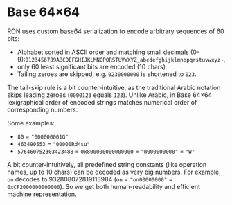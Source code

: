 # Base 64×64

RON uses custom base64 serialization to encode arbitrary sequences of 60 bits:

- Alphabet sorted in ASCII order and matching small decimals (0-9):`0123456789ABCDEFGHIJKLMNOPQRSTUVWXYZ_abcdefghijklmnopqrstuvwxyz~`,
- only 60 least significant bits are encoded (10 chars)
- Tailing zeroes are skipped, e.g. `0230000000` is shortened to `023`.

The tail-skip rule is a bit counter-intuitive, as the traditional Arabic notation skips leading zeroes (`0000123` equals `123`). Unlike Arabic, in Base 64×64 lexigraphical order of encoded strings matches numerical order of corresponding numbers.

Some examples:

- `80` = `"000000001G"`
- `463490553` = `"00000Rd4su"`
- `576460752303423488` = `0x800000000000000` = `"W000000000"` = `"W"`

A bit counter-intuitively, all predefined string constants (like operation names, up to 10 chars) can be decoded as very big numbers. For example, `on` decodes to 932808072819113984 (`on` = `"on00000000"` = `0xCF2000000000000`). So we get both human-readability and efficient machine representation.